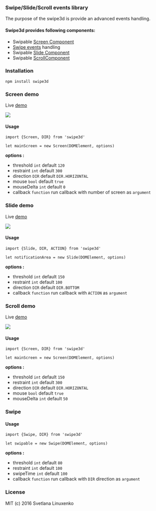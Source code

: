 ### Swipe/Slide/Scroll events library

The purpose of the swipe3d is provide an advanced events handling.

#### Swipe3d provides following components:
  * Swipable [Screen Component](#screen)
  * [Swipe events](#swipe) handling
  * Swipable [Slide Component](#slide)
  * Swipable [ScrollComponent](#scroll)

### Installation

```
npm install swipe3d
```

### Screen demo <a name="screen"></a>

Live [demo](http://codepen.io/linuxenko/pen/KgWKmp)

[![](https://raw.githubusercontent.com/linuxenko/swipe3d/master/showcase/screen.gif)](http://codepen.io/linuxenko/pen/KgWKmp)

#### Usage
```
import {Screen, DIR} from 'swipe3d'

let mainScreen = new Screen(DOMElement, options)
```

**options :**

* threshold `int` default `120`
* restraint `int` default `300`
* direction `DIR` default `DIR.HORIZONTAL`
* mouse     `bool` default `true`
* mouseDelta `int` default `0`
* callback  `function`  run callback with number of screen as `argument`


### Slide demo <a name="slide"></a>

Live [demo](http://codepen.io/linuxenko/pen/BLWaKr)

[![](https://raw.githubusercontent.com/linuxenko/swipe3d/master/showcase/slide.gif)](http://codepen.io/linuxenko/pen/BLWaKr)

#### Usage
```
import {Slide, DIR, ACTION} from 'swipe3d'

let notificationArea = new Slide(DOMElement, options)
```

**options :**

* threshold `int` default `150`
* restraint `int` default `100`
* direction `DIR` default `DIR.BOTTOM`
* callback  `function`  run callback with `ACTION` as `argument`

### Scroll demo <a name="scroll"></a>

Live [demo](http://codepen.io/linuxenko/pen/qaABRV)

[![](https://raw.githubusercontent.com/linuxenko/swipe3d/master/showcase/scroll.gif)](http://codepen.io/linuxenko/pen/qaABRV)

#### Usage
```
import {Screen, DIR} from 'swipe3d'

let mainScreen = new Screen(DOMElement, options)
```

**options :**

* threshold `int` default `150`
* restraint `int` default `300`
* direction `DIR` default `DIR.HORIZONTAL`
* mouse     `bool` default `true`
* mouseDelta `int` default `50`

### Swipe <a name="swipe"></a>

#### Usage
```
import {Swipe, DIR} from 'swipe3d'

let swipable = new Swipe(DOMElement, options)
```

**options :**

* threshold `int` default `80`
* restraint `int` default `100`
* swipeTime `int` default `100`
* callback  `function`  run callback with `DIR` direction as `argument`

### License

MIT
(c) 2016 Svetlana Linuxenko
